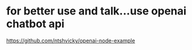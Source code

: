 # for better use and talk...use openai chatbot api 
https://github.com/ntshvicky/openai-node-example